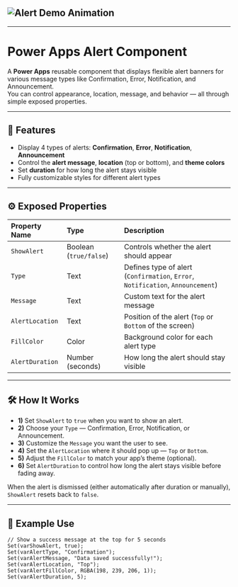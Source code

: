 ## ![Alert Demo Animation](Images/Alertcomponent.gif)

---

# Power Apps Alert Component

A **Power Apps** reusable component that displays flexible alert banners for various message types like Confirmation, Error, Notification, and Announcement.  
You can control appearance, location, message, and behavior — all through simple exposed properties.

---

## 🚀 Features
- Display 4 types of alerts: **Confirmation**, **Error**, **Notification**, **Announcement**
- Control the **alert message**, **location** (top or bottom), and **theme colors**
- Set **duration** for how long the alert stays visible
- Fully customizable styles for different alert types

---

## ⚙️ Exposed Properties

| Property Name    | Type             | Description |
|:-----------------|:-----------------|:------------|
| `ShowAlert`       | Boolean (`true/false`) | Controls whether the alert should appear |
| `Type`            | Text              | Defines type of alert (`Confirmation`, `Error`, `Notification`, `Announcement`) |
| `Message`         | Text              | Custom text for the alert message |
| `AlertLocation`   | Text              | Position of the alert (`Top` or `Bottom` of the screen) |
| `FillColor`       | Color             | Background color for each alert type |
| `AlertDuration`   | Number (seconds)  | How long the alert should stay visible |

---

## 🛠️ How It Works

- **1)** Set `ShowAlert` to `true` when you want to show an alert.
- **2)** Choose your `Type` — Confirmation, Error, Notification, or Announcement.
- **3)** Customize the `Message` you want the user to see.
- **4)** Set the `AlertLocation` where it should pop up — `Top` or `Bottom`.
- **5)** Adjust the `FillColor` to match your app’s theme (optional).
- **6)** Set `AlertDuration` to control how long the alert stays visible before fading away.

When the alert is dismissed (either automatically after duration or manually), `ShowAlert` resets back to `false`.

---

## 🎯 Example Use

```powerfx
// Show a success message at the top for 5 seconds
Set(varShowAlert, true);
Set(varAlertType, "Confirmation");
Set(varAlertMessage, "Data saved successfully!");
Set(varAlertLocation, "Top");
Set(varAlertFillColor, RGBA(198, 239, 206, 1));
Set(varAlertDuration, 5);
